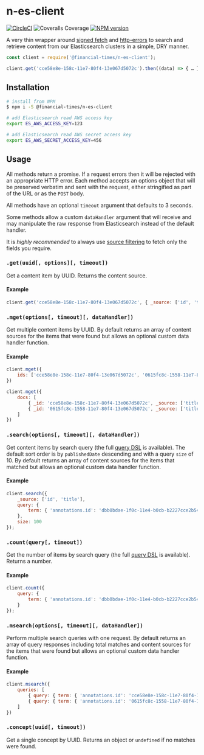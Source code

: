 # n-es-client

[![CircleCI](https://img.shields.io/circleci/project/github/Financial-Times/n-es-client/master.svg)](https://circleci.com/gh/Financial-Times/n-es-client) ![Coveralls Coverage](https://img.shields.io/coveralls/github/Financial-Times/n-es-client/master.svg) [![NPM version](https://img.shields.io/npm/v/@financial-times/n-es-client.svg)](https://www.npmjs.com/package/@financial-times/n-es-client)

A very thin wrapper around [signed fetch][1] and [http-errors][2] to search and retrieve content from our Elasticsearch clusters in a simple, DRY manner.

```js
const client = require('@financial-times/n-es-client');

client.get('cce58e8e-158c-11e7-80f4-13e067d5072c').then((data) => { … });
```

## Installation

```sh
# install from NPM
$ npm i -S @financial-times/n-es-client

# add Elasticsearch read AWS access key
export ES_AWS_ACCESS_KEY=123

# add Elasticsearch read AWS secret access key
export ES_AWS_SECRET_ACCESS_KEY=456
```

## Usage

All methods return a promise. If a request errors then it will be rejected with an appropriate HTTP error. Each method accepts an options object that will be preserved verbatim and sent with the request, either stringified as part of the URL or as the `POST` body.

All methods have an optional `timeout` argument that defaults to 3 seconds.

Some methods allow a custom `dataHandler` argument that will receive and may manipulate the raw response from Elasticsearch instead of the default handler.

It is _highly recommended_ to always use [source filtering][3] to fetch only the fields you require.

### `.get(uuid[, options][, timeout])`

Get a content item by UUID. Returns the content source.

#### Example

```js
client.get('cce58e8e-158c-11e7-80f4-13e067d5072c', { _source: ['id', 'title'] })
```

### `.mget(options[, timeout][, dataHandler])`

Get multiple content items by UUID. By default returns an array of content sources for the items that were found but allows an optional custom data handler function.

#### Example

```js
client.mget({
	ids: ['cce58e8e-158c-11e7-80f4-13e067d5072c', '0615fc8c-1558-11e7-80f4-13e067d5072c']
})

client.mget({
	docs: [
		{ _id: 'cce58e8e-158c-11e7-80f4-13e067d5072c', _source: ['title'] },
		{ _id: '0615fc8c-1558-11e7-80f4-13e067d5072c', _source: ['title'] }
	]
})
```

### `.search(options[, timeout][, dataHandler])`

Get content items by search query (the full [query DSL][4] is available). The default sort order is by `publishedDate` descending and with a query `size` of 10. By default returns an array of content sources for the items that matched but allows an optional custom data handler function.

#### Example

```js
client.search({
	_source: ['id', 'title'],
	query: {
		term: { 'annotations.id': 'dbb0bdae-1f0c-11e4-b0cb-b2227cce2b54' }
	},
	size: 100
});
```

### `.count(query[, timeout])`

Get the number of items by search query (the full [query DSL][4] is available). Returns a number.

#### Example

```js
client.count({
	query: {
		term: { 'annotations.id': 'dbb0bdae-1f0c-11e4-b0cb-b2227cce2b54' }
	}
});
```

### `.msearch(options[, timeout][, dataHandler])`

Perform multiple search queries with one request. By default returns an array of query responses including total matches and content sources for the items that were found but allows an optional custom data handler function.

#### Example

```js
client.msearch({
	queries: [
		{ query: { term: { 'annotations.id': 'cce58e8e-158c-11e7-80f4-13e067d5072c' } } },
		{ query: { term: { 'annotations.id': '0615fc8c-1558-11e7-80f4-13e067d5072c' } } }
	]
})
```

### `.concept(uuid[, timeout])`

Get a single concept by UUID. Returns an object or `undefined` if no matches were found.

[1]: https://github.com/matthew-andrews/signed-aws-es-fetch
[2]: https://www.npmjs.com/package/http-errors
[3]: https://www.elastic.co/guide/en/elasticsearch/reference/current/search-request-source-filtering.html
[4]: https://www.elastic.co/guide/en/elasticsearch/reference/current/query-dsl.html
